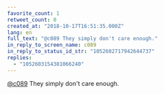 ```yaml
---
favorite_count: 1
retweet_count: 0
created_at: "2018-10-17T16:51:35.000Z"
lang: en
full_text: "@c089 They simply don't care enough."
in_reply_to_screen_name: c089
in_reply_to_status_id_str: "1052602717942644737"
replies:
  - "1052603154381066240"
---
```


[@c089](https://twitter.com/c089) They simply don't care enough.
